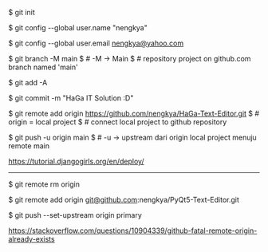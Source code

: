 $ git init

$ git config --global user.name "nengkya"

$ git config --global user.email nengkya@yahoo.com

$ git branch -M main
$ # -M -> Main
$ # repository project on github.com branch named 'main'

$ git add -A

$ git commit -m "HaGa IT Solution :D"

$ git remote add origin https://github.com/nengkya/HaGa-Text-Editor.git
$ # origin = local project
$ # connect local project to github repository

$ git push -u origin main
$ # -u -> upstream dari origin local project menuju remote main

https://tutorial.djangogirls.org/en/deploy/

-----------------------------------------------------------------------



$ git remote rm origin

$ git remote add origin git@github.com:nengkya/PyQt5-Text-Editor.git

$ git push --set-upstream origin primary


https://stackoverflow.com/questions/10904339/github-fatal-remote-origin-already-exists
